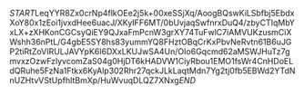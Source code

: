 $START$LeqYYR8Zx0crNp4flkOEe2j5k+00xeSSjXq/AoogBQswKiLSbfbj5EbdxXoY80x1zEoi1jvxdHee6uacJ/XKyIFF6MT/0bUvjaqSwfnrxDuQ4/zbyCTIqMbYxLX+zXHKonCGCsyQiEY9QJxaFmPcnW3grXY74TuFwlC7iAMVUKzusmCiXWshh36nPtL/G4gbE5SY8hs83yummYQ8FHztOBqCrKxPbvNeRvtn61B6uJGP2tiRtZoVIRULJAVYpK6I6DXxLKUJwSA4Un/OIo6Gqcmd62aMSWJHuTz7gmvxzOzwFzlyvcomZaS04g0HjDT6kHADVW1CiyRbou1EMO1fsWr4CnHDoELdQRuhe5FzNa1Ftkx6KyAlp302Rhr27qckJLkLaqtMdn7Yg2tj0fb5EBWd2YTdNnUZHtvVStUpfhItBmXp/HuWvuqDLQZ7XNxg$END$